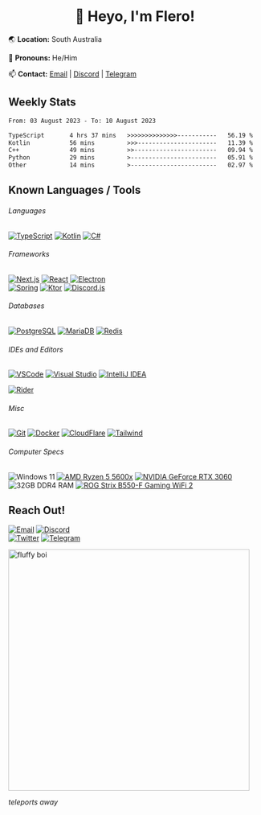 <!-- Link References  -->
[discord]: https://discord.com/users/1059375676769189938
[email]: mailto:flero@flero.dev
[telegram]: https://t.me/flerouwu
[twitter]: https://twitter.com/flerouwu
[website]: https://flero.dev
[github]: https://github.com/flerouwu

[dcbs]: https://dcbsgame.com/

[rider]: https://jetbrains.com/rider/
[kotlin]: https://kotlinlang.org/
[typescript]: https://www.typescriptlang.org/
[csharp]: https://docs.microsoft.com/en-us/dotnet/csharp/
[react]: https://reactjs.org/
[nextjs]: https://nextjs.org/
[electron]: https://www.electronjs.org/
[spring]: https://spring.io/
[ktor]: https://ktor.io/
[discordjs]: https://discord.js.org/
[postgresql]: https://www.postgresql.org/
[mariadb]: https://mariadb.org/
[redis]: https://redis.io/
[vscode]: https://code.visualstudio.com/
[visualstudio]: https://visualstudio.microsoft.com/
[intellijidea]: https://www.jetbrains.com/idea/
[git]: https://git-scm.com/
[docker]: https://www.docker.com/
[cloudflare]: https://www.cloudflare.com/
[tailwindcss]: https://tailwindcss.com/

[cpulink]: https://www.amd.com/en/products/cpu/amd-ryzen-5-5600x
[gpulink]: https://www.nvidia.com/en-au/geforce/graphics-cards/30-series/rtx-3060-3060ti/
[motherboardlink]: https://rog.asus.com/motherboards/rog-strix/rog-strix-b550-f-gaming-wifi-ii-model/
<!-- End Link References -->

<div align="center">

# 👋 Heyo, I'm Flero!

</div>

🌏 **Location:** South Australia

🤙 **Pronouns:** He/Him

📫 **Contact:** [Email][email] | [Discord][discord] | [Telegram][telegram]

## Weekly Stats

<!--START_SECTION:waka-->

```txt
From: 03 August 2023 - To: 10 August 2023

TypeScript       4 hrs 37 mins   >>>>>>>>>>>>>>-----------   56.19 %
Kotlin           56 mins         >>>----------------------   11.39 %
C++              49 mins         >>-----------------------   09.94 %
Python           29 mins         >------------------------   05.91 %
Other            14 mins         >------------------------   02.97 %
```

<!--END_SECTION:waka-->

<!--
<img src="https://github-readme-stats.vercel.app/api?hide_title=true&hide_rank=false&show_icons=true&include_all_commits=true&count_private=true&disable_animations=true&theme=github_dark&locale=en&hide_border=true&username=flerouwu" alt="stats graph"  />
<img src="https://github-readme-stats.vercel.app/api/top-langs?locale=en&hide_title=false&langs_count=5&theme=github_dark&hide_border=true&username=flerouwu&layout=compact" alt="languages graph" height="150"  />
-->

## Known Languages / Tools

###### Languages

[![TypeScript](https://img.shields.io/static/v1?message=TypeScript&logo=typescript&label=&color=0178ca&logoColor=white&labelColor=&style=flat-square)][typescript] [![Kotlin](https://img.shields.io/static/v1?message=Kotlin&logo=Kotlin&label=&color=993ef9&logoColor=white&labelColor=&style=flat-square)][kotlin] [![C#](https://img.shields.io/static/v1?message=C%23&logo=csharp&label=&color=1c9c23&logoColor=white&labelColor=&style=flat-square)][csharp]

###### Frameworks

[![Next.js](https://img.shields.io/static/v1?message=Next.js&logo=next.js&label=&color=000000&logoColor=white&labelColor=&style=flat-square)][nextjs] [![React](https://img.shields.io/static/v1?message=React&logo=React&label=&color=61dafb&logoColor=black&labelColor=&style=flat-square)][react] [![Electron](https://img.shields.io/static/v1?message=Electron&logo=electron&label=&color=9ee9f8&logoColor=black&labelColor=&style=flat-square)][electron]
<br>
[![Spring](https://img.shields.io/static/v1?message=Spring&logo=Spring&label=&color=6cb52d&logoColor=white&labelColor=&style=flat-square)][spring]
[![Ktor](https://img.shields.io/static/v1?message=Ktor&logo=Ktor&label=&color=6373ff&logoColor=black&labelColor=&style=flat-square)][ktor]
[![Discord.js](https://img.shields.io/static/v1?message=Discord.js&logo=Discord&label=&color=5865F2&logoColor=white&labelColor=&style=flat-square)][discordjs]

###### Databases

[![PostgreSQL](https://img.shields.io/static/v1?message=Postgresql&logo=postgresql&label=&color=326590&logoColor=white&labelColor=&style=flat-square)][postgresql] [![MariaDB](https://img.shields.io/static/v1?message=MariaDB&logo=MariaDB&label=&color=c0765a&logoColor=white&labelColor=&style=flat-square)][mariadb] [![Redis](https://img.shields.io/static/v1?message=Redis&logo=redis&label=&color=cf281b&logoColor=white&labelColor=&style=flat-square)][redis]

###### IDEs and Editors

<!-- VSCode, Visual Studio, IntelliJ IDEA -->

[![VSCode](https://img.shields.io/static/v1?message=VSCode&logo=Visual%20Studio%20Code&label=&color=007acc&logoColor=white&labelColor=&style=flat-square)][vscode] [![Visual Studio](https://img.shields.io/static/v1?message=Visual%20Studio&logo=Visual%20Studio&label=&color=5c2d91&logoColor=white&labelColor=&style=flat-square)][visualstudio] [![IntelliJ IDEA](https://img.shields.io/static/v1?message=IntelliJ%20IDEA&logo=IntelliJ%20IDEA&label=&color=000000&logoColor=white&labelColor=&style=flat-square)][intellijidea]

<!-- Rider -->
 [![Rider](https://img.shields.io/static/v1?message=Rider&logo=rider&label=&color=000000&logoColor=white&labelColor=&style=flat-square)][rider]

###### Misc

[![Git](https://img.shields.io/static/v1?message=Git&logo=Git&label=&color=F05032&logoColor=white&labelColor=&style=flat-square)][git] [![Docker](https://img.shields.io/static/v1?message=Docker&logo=Docker&label=&color=2496ED&logoColor=white&labelColor=&style=flat-square)][docker] [![CloudFlare](https://img.shields.io/static/v1?message=CloudFlare&logo=cloudflare&label=&color=F38020&logoColor=white&labelColor=&style=flat-square)][cloudflare] [![Tailwind](https://img.shields.io/static/v1?message=Tailwind&logo=Tailwind%20CSS&label=&color=06B6D4&logoColor=white&labelColor=&style=flat-square)][tailwindcss]

###### Computer Specs

![Windows 11](https://img.shields.io/static/v1?message=Windows%2011&logo=Windows%2011&label=&color=0078D4&logoColor=white&labelColor=&style=flat-square) [![AMD Ryzen 5 5600x](https://img.shields.io/static/v1?message=AMD%20Ryzen%205%205600x&logo=AMD&label=&color=ED1C24&logoColor=white&labelColor=&style=flat-square)][cpulink] [![NVIDIA GeForce RTX 3060](https://img.shields.io/static/v1?message=NVIDIA%20GeForce%20RTX%203060&logo=NVIDIA&label=&color=76B900&logoColor=white&labelColor=&style=flat-square)][gpulink]
<br>
![32GB DDR4 RAM](https://img.shields.io/static/v1?message=32GB%20DDR4%20RAM&logo=&label=&color=F38020&logoColor=white&labelColor=&style=flat-square)
[![ROG Strix B550-F Gaming WiFi 2](https://img.shields.io/static/v1?message=ROG%20Strix%20B550-F%20Gaming%20WiFi%202&logo=Republic%20of%20Gamers&label=&color=FF0029&logoColor=white&labelColor=&style=flat-square)][motherboardlink]

## Reach Out!

[![Email](https://img.shields.io/static/v1?message=Email&logo=Mail.ru&label=&color=EA4335&logoColor=white&style=for-the-badge)][email]
[![Discord](https://img.shields.io/static/v1?message=Discord&logo=Discord&label=&color=5865F2&logoColor=white&style=for-the-badge)][discord]
<br>
[![Twitter](https://img.shields.io/static/v1?message=Twitter&logo=Twitter&label=&color=1DA1F2&logoColor=white&style=for-the-badge)][twitter]
[![Telegram](https://img.shields.io/static/v1?message=Telegram&logo=Telegram&label=&color=26A5E4&logoColor=white&style=for-the-badge)][telegram]

<img src="https://raw.githubusercontent.com/flerouwu/flerouwu/main/fluff.jpg" alt="fluffy boi" width="480" />

*teleports away*
